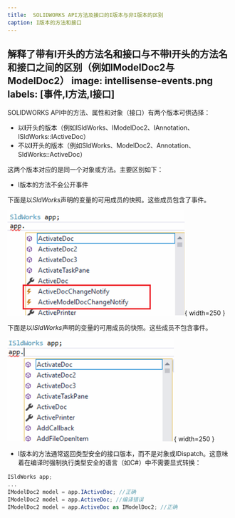 ```yaml
---
title:  SOLIDWORKS API方法及接口的I版本与非I版本的区别
caption: I版本的方法和接口
---
```

 解释了带有I开头的方法名和接口与不带I开头的方法名和接口之间的区别（例如IModelDoc2与ModelDoc2）
image: intellisense-events.png
labels: [事件,I方法,I接口]
---
SOLIDWORKS API中的方法、属性和对象（接口）有两个版本可供选择：

* 以**I**开头的版本（例如ISldWorks、IModelDoc2、IAnnotation、ISldWorks::IActiveDoc）
* 不以**I**开头的版本（例如SldWorks、ModelDoc2、Annotation、SldWorks::ActiveDoc）

这两个版本对应的是同一个对象或方法。主要区别如下：

* I版本的方法不会公开事件

下面是以*SldWorks*声明的变量的可用成员的快照。这些成员包含了事件。

![以SldWorks声明的变量的可用事件列表](intellisense-events.png){ width=250 }

下面是以*ISldWorks*声明的变量的可用成员的快照。这些成员不包含事件。

![以ISldWorks声明的变量的可用事件列表](intellisense-no-events.png){ width=250 }

* I版本的方法通常返回类型安全的接口版本，而不是对象或IDispatch。这意味着在编译时强制执行类型安全的语言（如C#）中不需要显式转换：

``` cs
ISldWorks app;
...
IModelDoc2 model = app.IActiveDoc; //正确
IModelDoc2 model = app.ActiveDoc; //编译错误
IModelDoc2 model = app.ActiveDoc as IModelDoc2; //正确
```